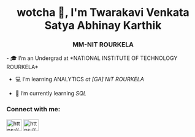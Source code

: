 <h1 align="center"> wotcha 👋, I'm Twarakavi Venkata Satya Abhinay Karthik</h1>
<h3 align="center">MM-NIT ROURKELA</h3>
- 🎓 I’m an Undergrad at *NATIONAL INSTITUTE OF TECHNOLOGY ROURKELA*

- 💻 I’m learning ANALYTICS *at [GA] NIT ROURKELA*

- 🌱 I’m currently learning *SQL*
<h3 align="left">Connect with me:</h3>
<p align="left">
<a href="https://www.linkedin.com/in/abhinay-karthik-tvs-04318623b/"target="blank"><img align="center" src="https://cdn.jsdelivr.net/npm/simple-icons@3.0.1/icons/linkedin.svg" alt="https://www.linkedin.com/in/abhinay-karthik-tvs-04318623b/"height="30" width="40" /></a>
<a href="https://www.instagram.com/abhinay_karthik23/"target="blank"><img align="center" src="https://www.google.com/url?sa=i&url=https%3A%2F%2Ficons8.com%2Ficon%2F85140%2Finstagram&psig=AOvVaw1Kss3a85y4C5S9S_BZi_Js&ust=1668170826109000&source=images&cd=vfe&ved=0CA8QjRxqFwoTCLCwoNvSo_sCFQAAAAAdAAAAABAI" alt="https://www.instagram.com/abhinay_karthik23/"height="30" width="40" /></a>
